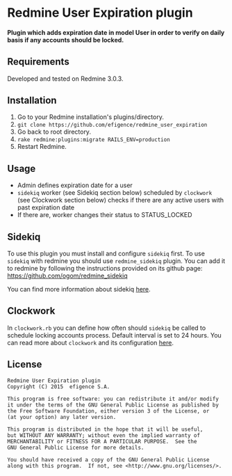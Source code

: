 # Redmine User Expiration plugin

#### Plugin which adds expiration date in model User in order to verify on daily basis if any accounts should be locked.

## Requirements

Developed and tested on Redmine 3.0.3.

## Installation

1. Go to your Redmine installation's plugins/directory.
2. `git clone https://github.com/efigence/redmine_user_expiration`
3. Go back to root directory.
4. `rake redmine:plugins:migrate RAILS_ENV=production`
5. Restart Redmine.

## Usage

* Admin defines expiration date for a user
* `sidekiq` worker (see Sidekiq section below) scheduled by `clockwork` (see Clockwork section below) checks if there are any active users with past expiration date
* If there are, worker changes their status to STATUS_LOCKED

## Sidekiq

To use this plugin you must install and configure `sidekiq` first. To use `sidekiq` with redmine you should use `redmine_sidekiq` plugin. You can add it to redmine by following the instructions provided on its github page: https://github.com/ogom/redmine_sidekiq

You can find more information about sidekiq [here](https://github.com/mperham/sidekiq).

## Clockwork

In `clockwork.rb` you can define how often should `sidekiq` be called to schedule locking accounts process. Default interval is set to 24 hours. You can read more about `clockwork` and its configuration [here](https://github.com/tomykaira/clockwork).


## License

    Redmine User Expiration plugin
    Copyright (C) 2015  efigence S.A.

    This program is free software: you can redistribute it and/or modify
    it under the terms of the GNU General Public License as published by
    the Free Software Foundation, either version 3 of the License, or
    (at your option) any later version.

    This program is distributed in the hope that it will be useful,
    but WITHOUT ANY WARRANTY; without even the implied warranty of
    MERCHANTABILITY or FITNESS FOR A PARTICULAR PURPOSE.  See the
    GNU General Public License for more details.

    You should have received a copy of the GNU General Public License
    along with this program.  If not, see <http://www.gnu.org/licenses/>.

